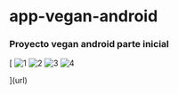 # app-vegan-android
### Proyecto vegan android parte inicial

[
![1](https://user-images.githubusercontent.com/38017835/59243051-bd315d00-8bd3-11e9-8f09-26b1cafa6a08.JPG)
![2](https://user-images.githubusercontent.com/38017835/59243052-bd315d00-8bd3-11e9-9f19-ce0e9413c30b.JPG)
![3](https://user-images.githubusercontent.com/38017835/59243053-bd315d00-8bd3-11e9-84ac-ee73e4e58b57.JPG)
![4](https://user-images.githubusercontent.com/38017835/59243054-bd315d00-8bd3-11e9-9942-38df1575539b.JPG)


](url)

